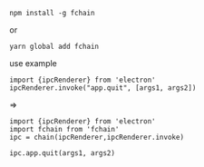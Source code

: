 ```
npm install -g fchain
```
or
```
yarn global add fchain
```

use example

```
import {ipcRenderer} from 'electron'
ipcRenderer.invoke("app.quit", [args1, args2])
```

=>

```
import {ipcRenderer} from 'electron'
import fchain from 'fchain'
ipc = chain(ipcRenderer,ipcRenderer.invoke)

ipc.app.quit(args1, args2)
```
